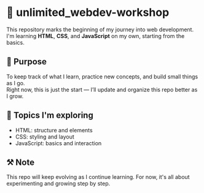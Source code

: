 # 🌱 unlimited_webdev-workshop

This repository marks the beginning of my journey into web development.  
I'm learning **HTML**, **CSS**, and **JavaScript** on my own, starting from the basics.

## 📌 Purpose

To keep track of what I learn, practice new concepts, and build small things as I go.  
Right now, this is just the start — I’ll update and organize this repo better as I grow.

## 🧠 Topics I'm exploring

- HTML: structure and elements
- CSS: styling and layout
- JavaScript: basics and interaction

## ⚒️ Note

This repo will keep evolving as I continue learning. For now, it's all about experimenting and growing step by step.

